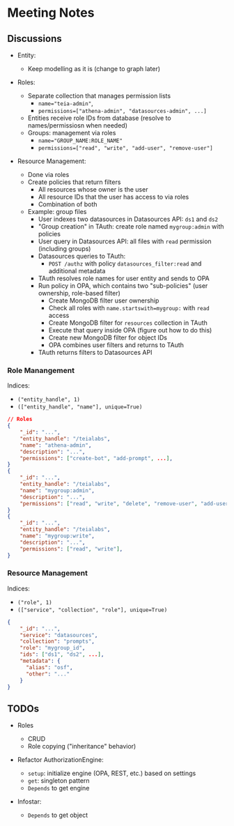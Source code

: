 # Meeting Notes

## Discussions

- Entity:
  - Keep modelling as it is (change to graph later)

- Roles:
  - Separate collection that manages permission lists
    - `name="teia-admin"`,
    - `permissions=["athena-admin", "datasources-admin", ...]`
  - Entities receive role IDs from database (resolve to names/permissiosn when needed)
  - Groups: management via roles
    - `name="GROUP_NAME:ROLE_NAME"`
    - `permissions=["read", "write", "add-user", "remove-user"]`

- Resource Management:
  - Done via roles
  - Create policies that return filters
    - All resources whose owner is the user
    - All resource IDs that the user has access to via roles
    - Combination of both
  - Example: group files
    - User indexes two datasources in Datasources API: `ds1` and `ds2`
    - "Group creation" in TAuth: create role named `mygroup:admin` with policies
    - User query in Datasources API: all files with `read` permission (including groups)
    - Datasources queries to TAuth:
      - `POST /authz` with policy `datasources_filter:read` and additional metadata
    - TAuth resolves role names for user entity and sends to OPA
    - Run policy in OPA, which contains two "sub-policies" (user ownership, role-based filter)
      - Create MongoDB filter user ownership
      - Check all roles with `name.startswith=mygroup:` with `read` access
      - Create MongoDB filter for `resources` collection in TAuth
      - Execute that query inside OPA (figure out how to do this)
      - Create new MongoDB filter for object IDs
      - OPA combines user filters and returns to TAuth
    - TAuth returns filters to Datasources API

### Role Manangement

Indices:

- `("entity_handle", 1)`
- `(["entity_handle", "name"], unique=True)`

```json
// Roles
{
    "_id": "...",
    "entity_handle": "/teialabs",
    "name": "athena-admin",
    "description": "...",
    "permissions": ["create-bot", "add-prompt", ...],
}
{
    "_id": "...",
    "entity_handle": "/teialabs",
    "name": "mygroup:admin",
    "description": "...",
    "permissions": ["read", "write", "delete", "remove-user", "add-user"],
}
{
    "_id": "...",
    "entity_handle": "/teialabs",
    "name": "mygroup:write",
    "description": "...",
    "permissions": ["read", "write"],
}
```

### Resource Management

Indices:

- `("role", 1)`
- `(["service", "collection", "role"], unique=True)`

```json
{
    "_id": "...",
    "service": "datasources",
    "collection": "prompts",
    "role": "mygroup_id",
    "ids": ["ds1", "ds2", ...],
    "metadata": {
      "alias": "osf",
      "other": "..."
    }
}
```

## TODOs

- Roles
  - CRUD
  - Role copying ("inheritance" behavior)

- Refactor AuthorizationEngine:
  - `setup`: initialize engine (OPA, REST, etc.) based on settings
  - `get`: singleton pattern
  - `Depends` to get engine

- Infostar:
  - `Depends` to get object

